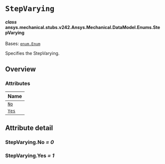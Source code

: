 # `StepVarying`

<a id="ansys.mechanical.stubs.v242.Ansys.Mechanical.DataModel.Enums.StepVarying"></a>

#### *class* ansys.mechanical.stubs.v242.Ansys.Mechanical.DataModel.Enums.StepVarying

Bases: [`enum.Enum`](https://docs.python.org/3/library/enum.html#enum.Enum)

Specifies the StepVarying.

<!-- !! processed by numpydoc !! -->

<a id="overview"></a>

## Overview

### Attributes

| Name |
| ---------------------------------------------------------------------------------------------- |
| [`No`](#StepVarying.No) |
| [`Yes`](#StepVarying.Yes) |

<a id="attribute-detail"></a>

## Attribute detail

<a id="StepVarying.No"></a>

### StepVarying.No *= 0*

<a id="StepVarying.Yes"></a>

### StepVarying.Yes *= 1*


